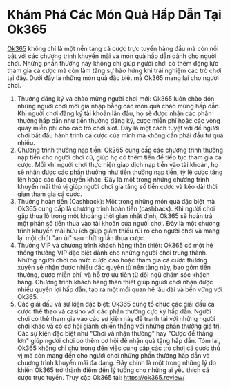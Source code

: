 # Khám Phá Các Món Quà Hấp Dẫn Tại Ok365
<a href=" https://ok365.review/"> Ok365</a> không chỉ là một nền tảng cá cược trực tuyến hàng đầu mà còn nổi bật với các chương trình khuyến mãi và món quà hấp dẫn dành cho người chơi. Những phần thưởng này không chỉ giúp người chơi có thêm động lực tham gia cá cược mà còn làm tăng sự hào hứng khi trải nghiệm các trò chơi tại đây. Dưới đây là những món quà đặc biệt mà Ok365 mang lại cho người chơi.
1. Thưởng đăng ký và chào mừng người chơi mới:
Ok365 luôn chào đón những người chơi mới gia nhập bằng các món quà chào mừng hấp dẫn. Khi người chơi đăng ký tài khoản lần đầu, họ sẽ được nhận các phần thưởng hấp dẫn như tiền thưởng đăng ký, cược miễn phí hoặc các vòng quay miễn phí cho các trò chơi slot. Đây là một cách tuyệt vời để người chơi bắt đầu hành trình cá cược của mình mà không cần phải đầu tư quá nhiều.
2. Chương trình thưởng nạp tiền:
Ok365 cung cấp các chương trình thưởng nạp tiền cho người chơi cũ, giúp họ có thêm tiền để tiếp tục tham gia cá cược. Mỗi khi người chơi thực hiện giao dịch nạp tiền vào tài khoản, họ sẽ nhận được các phần thưởng như tiền thưởng nạp tiền, tỷ lệ cược tăng lên hoặc các đặc quyền khác. Đây là một trong những chương trình khuyến mãi thú vị giúp người chơi gia tăng số tiền cược và kéo dài thời gian tham gia cá cược.
3. Thưởng hoàn tiền (Cashback):
Một trong những món quà đặc biệt mà Ok365 cung cấp là chương trình hoàn tiền (cashback). Khi người chơi gặp thua lỗ trong một khoảng thời gian nhất định, Ok365 sẽ hoàn trả một phần số tiền thua vào tài khoản của người chơi. Đây là một chương trình khuyến mãi hữu ích giúp giảm thiểu rủi ro cho người chơi và mang lại một chút "an ủi" sau những lần thua cược.
4. Thưởng VIP và chương trình khách hàng thân thiết:
Ok365 có một hệ thống thưởng VIP đặc biệt dành cho những người chơi trung thành. Những người chơi có mức cược cao hoặc tham gia cá cược thường xuyên sẽ nhận được nhiều đặc quyền từ nền tảng này, bao gồm tiền thưởng, cược miễn phí, và hỗ trợ ưu tiên từ đội ngũ chăm sóc khách hàng. Chương trình khách hàng thân thiết giúp người chơi nhận được nhiều quyền lợi hấp dẫn, tạo ra một mối quan hệ lâu dài và bền vững với Ok365.
5. Các giải đấu và sự kiện đặc biệt:
Ok365 cũng tổ chức các giải đấu cá cược thể thao và casino với các phần thưởng cực kỳ hấp dẫn. Người chơi có thể tham gia vào các sự kiện này để tranh tài với những người chơi khác và có cơ hội giành chiến thắng với những phần thưởng giá trị. Các sự kiện đặc biệt như "Chơi và nhận thưởng" hay "Cược để thắng lớn" giúp người chơi có thêm cơ hội để nhận quà tặng hấp dẫn.
Tóm lại, Ok365 không chỉ chú trọng đến việc cung cấp các trò chơi cá cược thú vị mà còn mang đến cho người chơi những phần thưởng hấp dẫn và chương trình khuyến mãi đa dạng. Đây chính là một trong những lý do khiến Ok365 trở thành điểm đến lý tưởng cho những ai yêu thích cá cược trực tuyến.
Truy cập Ok365 tại: https://ok365.review/

